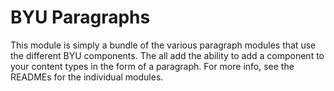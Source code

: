 # BYU Paragraphs

This module is simply a bundle of the various paragraph modules that use the different BYU components. The all add the ability to add a component to your content types in the form of a paragraph. For more info, see the READMEs for the individual modules.